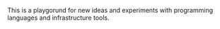 This is a playgorund for new ideas and experiments with programming languages and infrastructure tools.
